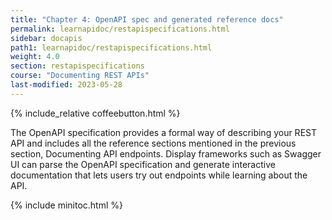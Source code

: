 ```yaml
---
title: "Chapter 4: OpenAPI spec and generated reference docs"
permalink: learnapidoc/restapispecifications.html
sidebar: docapis
path1: learnapidoc/restapispecifications.html
weight: 4.0
section: restapispecifications
course: "Documenting REST APIs"
last-modified: 2023-05-28
---
```


{% include_relative coffeebutton.html %}

The OpenAPI specification provides a formal way of describing your REST API and includes all the reference sections mentioned in the previous section, Documenting API endpoints. Display frameworks such as Swagger UI can parse the OpenAPI specification and generate interactive documentation that lets users try out endpoints while learning about the API.

{% include minitoc.html %}
